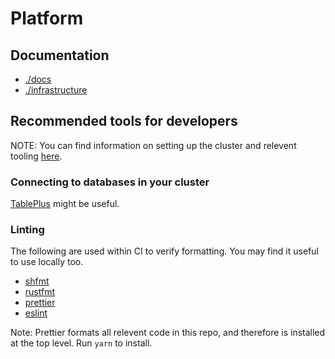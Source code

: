 # Platform

## Documentation

- [./docs](General)
- [./infrastructure](Infrastructure)

## Recommended tools for developers

NOTE: You can find information on setting up the cluster and relevent tooling [here](infrastructure/README.md).

### Connecting to databases in your cluster

[TablePlus](https://www.tableplus.io/download) might be useful.

### Linting

The following are used within CI to verify formatting. You may find it useful to use locally too.

- [shfmt](https://github.com/mvdan/sh)
- [rustfmt](https://github.com/rust-lang/rustfmt)
- [prettier](https://prettier.io)
- [eslint](https://eslint.org/)

Note: Prettier formats all relevent code in this repo, and therefore is installed at the top level. Run `yarn` to install.

